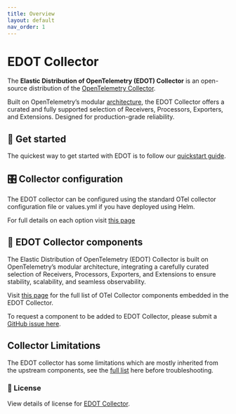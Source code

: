 ```yaml
---
title: Overview
layout: default
nav_order: 1
---
```


# EDOT Collector

The **Elastic Distribution of OpenTelemetry (EDOT) Collector** is an open-source distribution of the [OpenTelemetry Collector](https://github.com/open-telemetry/opentelemetry-collector).

Built on OpenTelemetry’s modular [architecture](https://opentelemetry.io/docs/collector/), the EDOT Collector offers a curated and fully supported selection of Receivers, Processors, Exporters, and Extensions. Designed for production-grade reliability. 

## 🚀 Get started
The quickest way to get started with EDOT is to follow our [quickstart guide](../quickstart/index).

## 🎛️ Collector configuration
The EDOT collector can be configured using the standard OTel collector configuration file or values.yml if you have deployed using Helm.

For full details on each option visit [this page](./edot-collector-config)

## 🧩 EDOT Collector components

The Elastic Distribution of OpenTelemetry (EDOT) Collector is built on OpenTelemetry’s modular architecture, integrating a carefully curated selection of Receivers, Processors, Exporters, and Extensions to ensure stability, scalability, and seamless observability. 

Visit [this page](./components) for the full list of OTel Collector components embedded in the EDOT Collector.

To request a component to be added to EDOT Collector, please submit a [GitHub issue here](https://github.com/elastic/opentelemetry/issues/new/choose).

## Collector Limitations
The EDOT collector has some limitations which are mostly inherited from the upstream components, see the [full list](./edot-collector-limitations) here before troubleshooting.

### 📄 License
View details of license for [EDOT Collector](https://github.com/elastic/elastic-agent/blob/main/LICENSE.txt). 